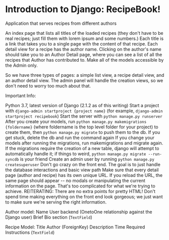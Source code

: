 # Introduction to Django: RecipeBook!

Application that serves recipes from different authors

An index page that lists all titles of the loaded recipes (they don't have to be real recipes; just fill them with lorem ipsum and some numbers.)
Each title is a link that takes you to a single page with the content of that recipe.
Each detail view for a recipe has the author name.
Clicking on the author's name should take you to an Author Detail page, where you can see a list of all the recipes that Author has contributed to.
Make all of the models accessible by the Admin only.

So we have three types of pages: a simple list view, a recipe detail view, and an author detail view. The admin panel will handle the creation views, so we don't need to worry too much about that.

Important Info:

Python 3.7, latest version of Django (2.1.2 as of this writing)
Start a project with `django-admin startproject {project name}` (for example, `django-admin startproject recipebook`)
Start the server with `python manage.py runserver`
After you create your models, run `python manage.py makemigrations {foldername}` (where foldername is the top level folder for your project) to create them, then `python manage.py migrate` to push them to the db. If you get stuck, delete the db and run the command again
If you change your models after running the migrations, run makemigrations and migrate again. If the migrations require the creation of a new table, django will attempt to automatically handle it; if things to weird, `python manage.py migrate --run-syncdb` is your friend
Create an admin user by running `python manage.py createsuperuser`
Don't go crazy on the front end. The goal is to just handle the database interactions and basic view path
Make sure that every detail page (author and recipe) has its own unique URL. If you reload the URL, the same page should appear -- no modals or manipulating the current information on the page. That's too complicated for what we're trying to achieve.
REITERATING: There are no extra points for pretty HTML! Don't spend time making everything on the front end look gorgeous; we just want to make sure we're serving the right information.

Author model:
Name
User backend (OnetoOne relationship against the Django user)
Brief Bio section (`TextField`)

Recipe Model:
Title
Author (ForeignKey)
Description
Time Required
Instructions (`TextField`)
